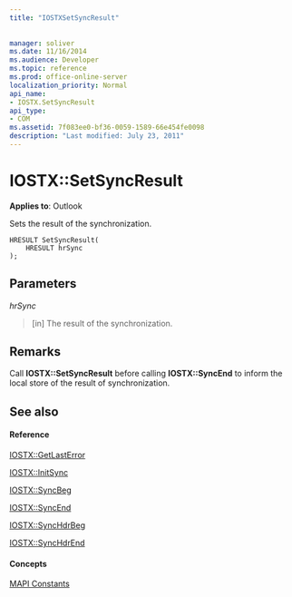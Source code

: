 ```yaml
---
title: "IOSTXSetSyncResult"
 
 
manager: soliver
ms.date: 11/16/2014
ms.audience: Developer
ms.topic: reference
ms.prod: office-online-server
localization_priority: Normal
api_name:
- IOSTX.SetSyncResult
api_type:
- COM
ms.assetid: 7f083ee0-bf36-0059-1589-66e454fe0098
description: "Last modified: July 23, 2011"
---
```


# IOSTX::SetSyncResult

  
  
**Applies to**: Outlook 
  
Sets the result of the synchronization.
  
```
HRESULT SetSyncResult( 
    HRESULT hrSync 
);
```

## Parameters

 _hrSync_
  
>  [in] The result of the synchronization. 
    
## Remarks

Call **IOSTX::SetSyncResult** before calling **IOSTX::SyncEnd** to inform the local store of the result of synchronization. 
  
## See also

#### Reference

[IOSTX::GetLastError](iostx-getlasterror.md)
  
[IOSTX::InitSync](iostx-initsync.md)
  
[IOSTX::SyncBeg](iostx-syncbeg.md)
  
[IOSTX::SyncEnd](iostx-syncend.md)
  
[IOSTX::SyncHdrBeg](iostx-synchdrbeg.md)
  
[IOSTX::SyncHdrEnd](iostx-synchdrend.md)
#### Concepts

[MAPI Constants](mapi-constants.md)

